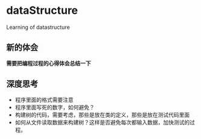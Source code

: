 # dataStructure
Learning of datastructure


## 新的体会
**需要把编程过程的心得体会总结一下**

## 深度思考
* 程序里面的格式需要注意
* 程序里面写死的数字，如何避免？
* 构建树的代码，需要考虑，那些是放在类的定义，那些是放在测试代码里面
* 如何从文件读取数据来构建树？这样是否避免每次都输入数据，加快测试的过程。
